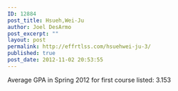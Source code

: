 ```yaml
---
ID: 12884
post_title: Hsueh,Wei-Ju
author: Joel DesArmo
post_excerpt: ""
layout: post
permalink: http://effrtlss.com/hsuehwei-ju-3/
published: true
post_date: 2012-11-02 20:53:55
---
```

<p>Average GPA in Spring 2012 for first course listed: 3.153</p>